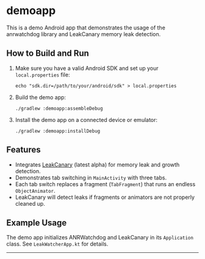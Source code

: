 # demoapp

This is a demo Android app that demonstrates the usage of the anrwatchdog library and LeakCanary memory leak detection.

## How to Build and Run

1. Make sure you have a valid Android SDK and set up your `local.properties` file:
   
   ```
   echo "sdk.dir=/path/to/your/android/sdk" > local.properties
   ```

2. Build the demo app:
   
   ```
   ./gradlew :demoapp:assembleDebug
   ```

3. Install the demo app on a connected device or emulator:
   
   ```
   ./gradlew :demoapp:installDebug
   ```

## Features

- Integrates [LeakCanary](https://square.github.io/leakcanary/) (latest alpha) for memory leak and growth detection.
- Demonstrates tab switching in `MainActivity` with three tabs.
- Each tab switch replaces a fragment (`TabFragment`) that runs an endless `ObjectAnimator`.
- LeakCanary will detect leaks if fragments or animators are not properly cleaned up.

## Example Usage

The demo app initializes ANRWatchdog and LeakCanary in its `Application` class. See `LeakWatcherApp.kt` for details.

---
